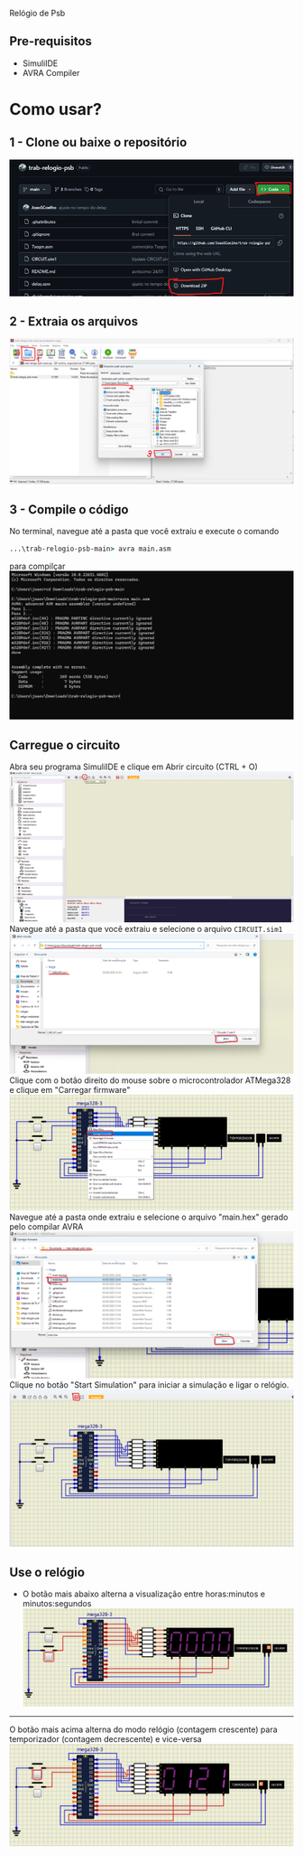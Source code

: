 Relógio de Psb

## Pre-requisitos
* SimuliIDE
* AVRA Compiler

# Como usar?

## 1 - Clone ou baixe o repositório
![alt text](image-1.png)
## 2 - Extraia os arquivos 
![alt text](image.png)
## 3 - Compile o código
No terminal, navegue até a pasta que você extraiu e execute o comando
```cmd
...\trab-relogio-psb-main> avra main.asm
```
para compilçar
![alt text](image-2.png)
## Carregue o circuito
Abra seu programa SimuliIDE e clique em Abrir circuito (CTRL + O)
![alt text](image-3.png)
Navegue até a pasta que você extraiu e selecione o arquivo `CIRCUIT.sim1`
![alt text](image-4.png)
Clique com o botão direito do mouse sobre o microcontrolador ATMega328 e clique em "Carregar firmware"
![alt text](image-5.png)
Navegue até a pasta onde extraiu e selecione o arquivo "main.hex" gerado pelo compilar AVRA
![alt text](image-6.png)
Clique no botão "Start Simulation" para iniciar a simulação e ligar o relógio.
![alt text](image-7.png)

## Use o relógio
* O botão mais abaixo alterna a visualização entre horas:minutos e minutos:segundos
![alt text](image-8.png)
---
O botão mais acima alterna do modo relógio (contagem crescente) para temporizador (contagem decrescente) e vice-versa
![alt text](image-9.png)